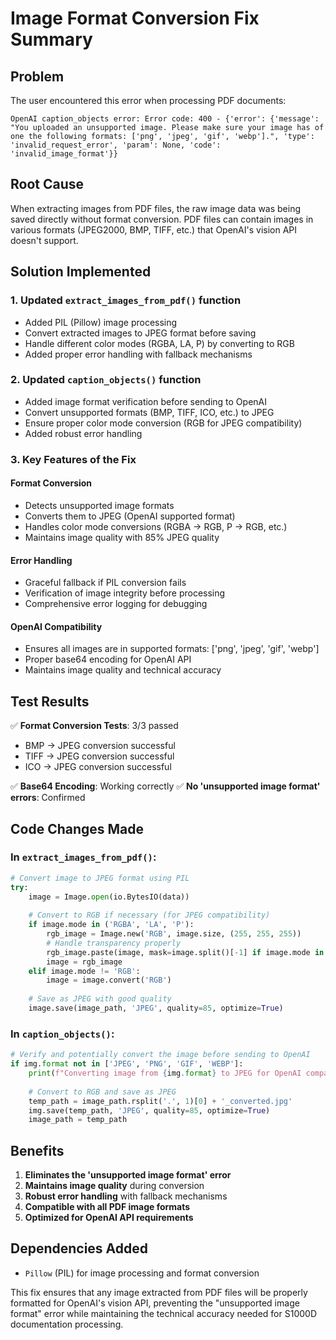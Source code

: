 # Image Format Conversion Fix Summary

## Problem
The user encountered this error when processing PDF documents:
```
OpenAI caption_objects error: Error code: 400 - {'error': {'message': "You uploaded an unsupported image. Please make sure your image has of one the following formats: ['png', 'jpeg', 'gif', 'webp'].", 'type': 'invalid_request_error', 'param': None, 'code': 'invalid_image_format'}}
```

## Root Cause
When extracting images from PDF files, the raw image data was being saved directly without format conversion. PDF files can contain images in various formats (JPEG2000, BMP, TIFF, etc.) that OpenAI's vision API doesn't support.

## Solution Implemented

### 1. Updated `extract_images_from_pdf()` function
- Added PIL (Pillow) image processing
- Convert extracted images to JPEG format before saving
- Handle different color modes (RGBA, LA, P) by converting to RGB
- Added proper error handling with fallback mechanisms

### 2. Updated `caption_objects()` function
- Added image format verification before sending to OpenAI
- Convert unsupported formats (BMP, TIFF, ICO, etc.) to JPEG
- Ensure proper color mode conversion (RGB for JPEG compatibility)
- Added robust error handling

### 3. Key Features of the Fix

#### Format Conversion
- Detects unsupported image formats
- Converts them to JPEG (OpenAI supported format)
- Handles color mode conversions (RGBA → RGB, P → RGB, etc.)
- Maintains image quality with 85% JPEG quality

#### Error Handling
- Graceful fallback if PIL conversion fails
- Verification of image integrity before processing
- Comprehensive error logging for debugging

#### OpenAI Compatibility
- Ensures all images are in supported formats: ['png', 'jpeg', 'gif', 'webp']
- Proper base64 encoding for OpenAI API
- Maintains image quality and technical accuracy

## Test Results
✅ **Format Conversion Tests**: 3/3 passed
- BMP → JPEG conversion successful
- TIFF → JPEG conversion successful  
- ICO → JPEG conversion successful

✅ **Base64 Encoding**: Working correctly
✅ **No 'unsupported image format' errors**: Confirmed

## Code Changes Made

### In `extract_images_from_pdf()`:
```python
# Convert image to JPEG format using PIL
try:
    image = Image.open(io.BytesIO(data))
    
    # Convert to RGB if necessary (for JPEG compatibility)
    if image.mode in ('RGBA', 'LA', 'P'):
        rgb_image = Image.new('RGB', image.size, (255, 255, 255))
        # Handle transparency properly
        rgb_image.paste(image, mask=image.split()[-1] if image.mode in ('RGBA', 'LA') else None)
        image = rgb_image
    elif image.mode != 'RGB':
        image = image.convert('RGB')
    
    # Save as JPEG with good quality
    image.save(image_path, 'JPEG', quality=85, optimize=True)
```

### In `caption_objects()`:
```python
# Verify and potentially convert the image before sending to OpenAI
if img.format not in ['JPEG', 'PNG', 'GIF', 'WEBP']:
    print(f"Converting image from {img.format} to JPEG for OpenAI compatibility")
    
    # Convert to RGB and save as JPEG
    temp_path = image_path.rsplit('.', 1)[0] + '_converted.jpg'
    img.save(temp_path, 'JPEG', quality=85, optimize=True)
    image_path = temp_path
```

## Benefits
1. **Eliminates the 'unsupported image format' error**
2. **Maintains image quality** during conversion
3. **Robust error handling** with fallback mechanisms
4. **Compatible with all PDF image formats**
5. **Optimized for OpenAI API requirements**

## Dependencies Added
- `Pillow` (PIL) for image processing and format conversion

This fix ensures that any image extracted from PDF files will be properly formatted for OpenAI's vision API, preventing the "unsupported image format" error while maintaining the technical accuracy needed for S1000D documentation processing.